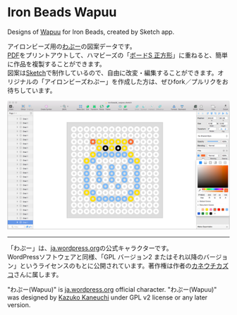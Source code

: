 # Iron Beads Wapuu

Designs of [Wapuu](https://github.com/jawordpressorg/wapuu) for Iron Beads, created by Sketch app.

アイロンビーズ用の[わぷー](https://ja.wordpress.org/about-wp-ja/wapuu/)の図案データです。  
[PDF](ironbeads_wapoo)をプリントアウトして、ハマビーズの「[ボードS 正方形](http://www.bornelund.co.jp/ec/detail.php?category2=900075&id=4535)」に重ねると、簡単に作品を複製することができます。  
図案は[Sketch](https://www.sketchapp.com/)で制作しているので、自由に改変・編集することができます。オリジナルの「アイロンビーズわぷー」を作成した方は、ぜひfork／プルリクをお待ちしています。

![](screenshot.png?raw=true)

------

「わぷー」は、[ja.wordpress.org](https://ja.wordpress.org/)の公式キャラクターです。  
WordPressソフトウェアと同様、「GPL バージョン2 またはそれ以降のバージョン」というライセンスのもとに公開されています。著作権は作者の[カネウチカズコ](http://blog.cgfm.jp/mutsuki/)さんに属します。

"わぷー(Wapuu)" is [ja.wordpress.org](https://ja.wordpress.org/) official character.
"わぷー(Wapuu)" was designed by [Kazuko Kaneuchi](http://blog.cgfm.jp/mutsuki/) under GPL v2 license or any later version.
